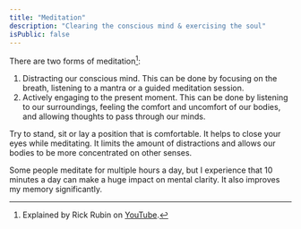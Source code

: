 ```yaml
---
title: "Meditation"
description: "Clearing the conscious mind & exercising the soul"
isPublic: false
---
```


There are two forms of meditation[^1]:

1. Distracting our conscious mind. This can be done by focusing on the breath,
   listening to a mantra or a guided meditation session.
2. Actively engaging to the present moment. This can be done by listening to our
   surroundings, feeling the comfort and uncomfort of our bodies, and allowing
   thoughts to pass through our minds.

Try to stand, sit or lay a position that is comfortable. It helps to close
your eyes while meditating. It limits the amount of distractions and allows our
bodies to be more concentrated on other senses.

Some people meditate for multiple hours a day, but I experience that 10 minutes
a day can make a huge impact on mental clarity. It also improves my memory
significantly.

[^1]: Explained by Rick Rubin on [YouTube](https://www.youtube.com/watch?v=lHUQKzIqpr8).
